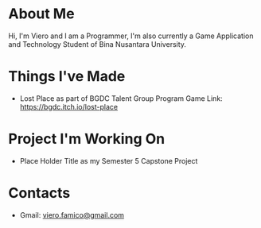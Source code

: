 # About Me
Hi, I'm Viero and I am a Programmer, I'm also currently a Game Application and Technology Student of Bina Nusantara University.

# Things I've Made
-  Lost Place as part of BGDC Talent Group Program
   Game Link: https://bgdc.itch.io/lost-place

# Project I'm Working On
- Place Holder Title as my Semester 5 Capstone Project

# Contacts
- Gmail: viero.famico@gmail.com
<!---
- 👀 I’m interested in ...
- 🌱 I’m currently learning ...
- 💞️ I’m looking to collaborate on ...
- 📫 How to reach me ...
VieroFamico/VieroFamico is a ✨ special ✨ repository because its `README.md` (this file) appears on your GitHub profile.
You can click the Preview link to take a look at your changes.
--->
